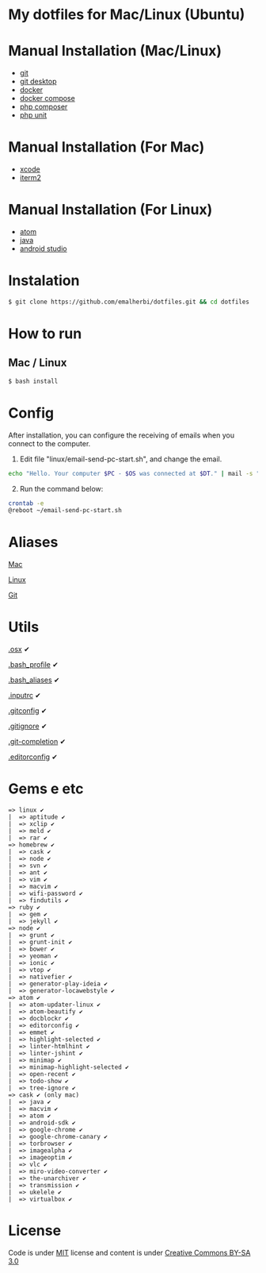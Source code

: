 # My dotfiles for Mac/Linux (Ubuntu)

# Manual Installation (Mac/Linux)

- [git]()
- [git desktop]()
- [docker](https://docs.docker.com/engine/installation/#desktop)
- [docker compose](https://docs.docker.com/compose/install/)
- [php composer](https://getcomposer.org/download/)
- [php unit](https://phpunit.de/getting-started.html)

# Manual Installation (For Mac)

- [xcode](https://developer.apple.com/xcode/)
- [iterm2](https://www.iterm2.com/)

# Manual Installation (For Linux)

- [atom](https://atom.io/)
- [java]()
- [android studio]()

# Instalation

```bash
$ git clone https://github.com/emalherbi/dotfiles.git && cd dotfiles
```

# How to run

## Mac / Linux

```bash
$ bash install
```

# Config

After installation, you can configure the receiving of emails when you connect to the computer.

1. Edit file "linux/email-send-pc-start.sh", and change the email.

```bash
echo "Hello. Your computer $PC - $OS was connected at $DT." | mail -s "[$PC - $OS] Access $DT" email@email.com
```

2. Run the command below:

```bash
crontab -e
@reboot ~/email-send-pc-start.sh
```

# Aliases

[Mac](https://github.com/emalherbi/dotfiles/blob/master/system/.bash_profile)

[Linux](https://github.com/emalherbi/dotfiles/blob/master/system/.bash_aliases)

[Git](https://github.com/emalherbi/dotfiles/blob/master/git/.gitconfig)

# Utils

[.osx](https://github.com/emalherbi/dotfiles/blob/master/osx/.osx) ✔

[.bash_profile](https://github.com/emalherbi/dotfiles/blob/master/system/.bash_profile) ✔

[.bash_aliases](https://github.com/emalherbi/dotfiles/blob/master/system/.bash_aliases) ✔

[.inputrc](https://github.com/emalherbi/dotfiles/blob/master/system/.inputrc) ✔

[.gitconfig](https://github.com/emalherbi/dotfiles/blob/master/git/.gitconfig) ✔

[.gitignore](https://github.com/emalherbi/dotfiles/blob/master/git/.gitignore) ✔

[.git-completion](https://raw.githubusercontent.com/git/git/master/contrib/completion/git-completion.bash) ✔

[.editorconfig](https://github.com/emalherbi/dotfiles/blob/master/atom/.editorconfig) ✔

# Gems e etc

```
=> linux ✔
|  => aptitude ✔
|  => xclip ✔
|  => meld ✔
|  => rar ✔
=> homebrew ✔
|  => cask ✔
|  => node ✔
|  => svn ✔
|  => ant ✔
|  => vim ✔
|  => macvim ✔
|  => wifi-password ✔
|  => findutils ✔
=> ruby ✔
|  => gem ✔
|  => jekyll ✔
=> node ✔
|  => grunt ✔
|  => grunt-init ✔
|  => bower ✔
|  => yeoman ✔
|  => ionic ✔
|  => vtop ✔
|  => nativefier ✔
|  => generator-play-ideia ✔
|  => generator-locawebstyle ✔
=> atom ✔
|  => atom-updater-linux ✔
|  => atom-beautify ✔
|  => docblockr ✔
|  => editorconfig ✔
|  => emmet ✔
|  => highlight-selected ✔
|  => linter-htmlhint ✔
|  => linter-jshint ✔
|  => minimap ✔
|  => minimap-highlight-selected ✔
|  => open-recent ✔
|  => todo-show ✔
|  => tree-ignore ✔
=> cask ✔ (only mac)
|  => java ✔
|  => macvim ✔
|  => atom ✔
|  => android-sdk ✔
|  => google-chrome ✔
|  => google-chrome-canary ✔
|  => torbrowser ✔
|  => imagealpha ✔
|  => imageoptim ✔
|  => vlc ✔
|  => miro-video-converter ✔
|  => the-unarchiver ✔
|  => transmission ✔
|  => ukelele ✔
|  => virtualbox ✔
```

# License

Code is under [MIT](http://davidsonfellipe.mit-license.org) license and content is under [Creative Commons BY-SA 3.0](http://creativecommons.org/licenses/by-sa/3.0/deed.en_US)

